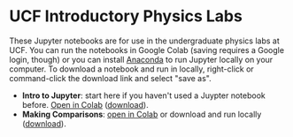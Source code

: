 # UCF Introductory Physics Labs
These Jupyter notebooks are for use in the undergraduate physics labs at UCF. You can run the notebooks in Google Colab (saving requires a Google login, though) or you can install [Anaconda](https://www.anaconda.com/products/individual) to run Jupyter locally on your computer. To download a notebook and run in locally, right-click or command-click the download link and select "save as".  
  
- **Intro to Jupyter**: start here if you haven't used a Juypter notebook before. [Open in Colab](https://colab.research.google.com/github/adamlamee/UCF_labs/blob/master/intro.ipynb) ([download](https://github.com/adamlamee/UCF_labs/raw/master/intro.ipynb)).  
- **Making Comparisons**: [open in Colab](https://colab.research.google.com/github/adamlamee/UCF_labs/blob/master/making_comparisons.ipynb) or download and run locally ([download](https://github.com/adamlamee/UCF_labs/raw/master/making_comparisons.ipynb)).  
